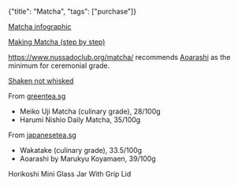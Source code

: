 {"title": "Matcha", "tags": ["purchase"]}

[Matcha infographic](https://matcha-tea.com/matcha/the-match-tea-infographic-tells-the-whole-story)

[Making Matcha (step by step)](https://www.youtube.com/watch?v=nmzj4FBH_Qg)

https://www.nussadoclub.org/matcha/ recommends [Aoarashi](https://japanesetea.sg/prd/aoarashi-matcha-by-marukyu-koyamaen/) as the minimum for ceremonial grade.

[Shaken not whisked](https://www.youtube.com/watch?v=EYwZtAMi6HY)

From [greentea.sg](https://www.greentea.sg/pages/matcha-purchase-guide)
* Meiko Uji Matcha (culinary grade), 28/100g
* Harumi Nishio Daily Matcha, 35/100g

From [japanesetea.sg](https://japanesetea.sg/matcha/standard/)
* Wakatake (culinary grade), 33.5/100g
* Aoarashi by Marukyu Koyamaen, 39/100g

Horikoshi Mini Glass Jar With Grip Lid
